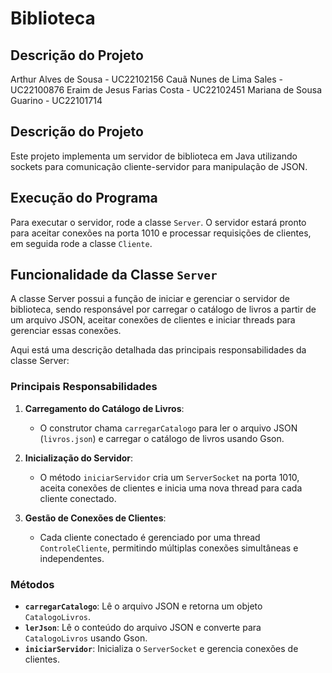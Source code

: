# Biblioteca

## Descrição do Projeto
Arthur Alves de Sousa - UC22102156
Cauã Nunes de Lima Sales - UC22100876
Eraim de Jesus Farias Costa - UC22102451
Mariana de Sousa Guarino - UC22101714

## Descrição do Projeto
Este projeto implementa um servidor de biblioteca em Java utilizando sockets para comunicação cliente-servidor para manipulação de JSON.

## Execução do Programa
Para executar o servidor, rode a classe `Server`. O servidor estará pronto para aceitar conexões na porta 1010 e processar requisições de clientes, em seguida rode a classe `Cliente`.

## Funcionalidade da Classe `Server`
A classe Server possui a função de iniciar e gerenciar o servidor de biblioteca, sendo responsável por carregar o catálogo de livros a partir de um arquivo JSON, aceitar conexões de clientes e iniciar threads para gerenciar essas conexões.

Aqui está uma descrição detalhada das principais responsabilidades da classe Server:

### Principais Responsabilidades
1. **Carregamento do Catálogo de Livros**:
   - O construtor chama `carregarCatalogo` para ler o arquivo JSON (`livros.json`) e carregar o catálogo de livros usando Gson.

2. **Inicialização do Servidor**:
   - O método `iniciarServidor` cria um `ServerSocket` na porta 1010, aceita conexões de clientes e inicia uma nova thread para cada cliente conectado.

3. **Gestão de Conexões de Clientes**:
   - Cada cliente conectado é gerenciado por uma thread `ControleCliente`, permitindo múltiplas conexões simultâneas e independentes.

### Métodos
- **`carregarCatalogo`**: Lê o arquivo JSON e retorna um objeto `CatalogoLivros`.
- **`lerJson`**: Lê o conteúdo do arquivo JSON e converte para `CatalogoLivros` usando Gson.
- **`iniciarServidor`**: Inicializa o `ServerSocket` e gerencia conexões de clientes.

